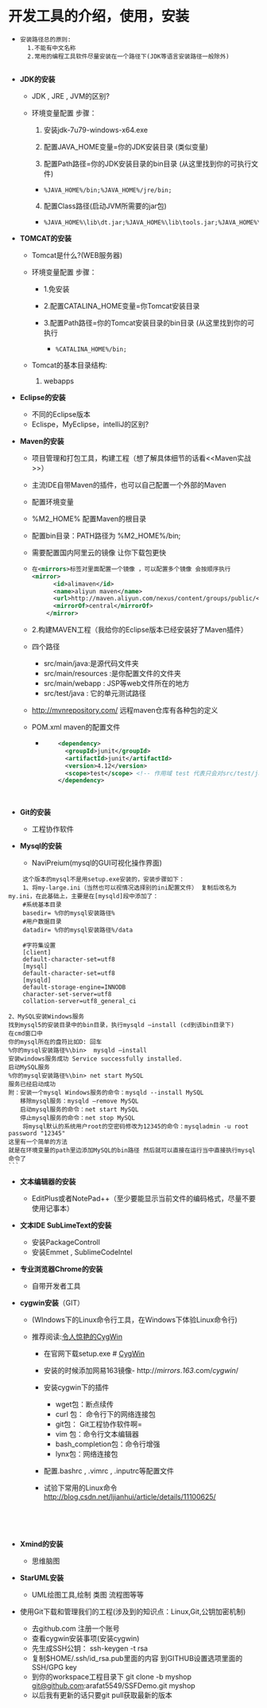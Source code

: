 # 开发工具的介绍，使用，安装

- ```
  安装路径总的原则:
  	1.不能有中文名称
  	2.常用的编程工具软件尽量安装在一个路径下(JDK等语言安装路径一般除外)
  	
  ```


- **JDK的安装**
  - JDK , JRE , JVM的区别?
  - 环境变量配置 步骤：
    1. 安装jdk-7u79-windows-x64.exe

    2. 配置JAVA_HOME变量=你的JDK安装目录 (类似变量)

    3. 配置Path路径=你的JDK安装目录的bin目录 (从这里找到你的可执行文件)

    -   ```
        %JAVA_HOME%/bin;%JAVA_HOME%/jre/bin;
        ```

    4. 配置Class路径(启动JVM所需要的jar包)

    -   ```
        %JAVA_HOME%\lib\dt.jar;%JAVA_HOME%\lib\tools.jar;%JAVA_HOME%\jre\lib\rt.jar;
        ```

- **TOMCAT的安装**

  - Tomcat是什么?(WEB服务器)

  - 环境变量配置 步骤：

    - 1.免安装

    - 2.配置CATALINA_HOME变量=你Tomcat安装目录

    - 3.配置Path路径=你的Tomcat安装目录的bin目录 (从这里找到你的可执行

      - ```
        %CATALINA_HOME%/bin;
        ```

  - Tomcat的基本目录结构:

    1. webapps​

- **Eclipse的安装**

  - 不同的Eclipse版本
  - Eclispe，MyEclipse，intelliJ的区别?

- **Maven的安装**

  - 项目管理和打包工具，构建工程（想了解具体细节的话看<<Maven实战>>）

  - 主流IDE自带Maven的插件，也可以自己配置一个外部的Maven

  - 配置环境变量 

  - %M2_HOME% 配置Maven的根目录

  - 配置bin目录：PATH路径为 %M2_HOME%/bin;

  - 需要配置国内阿里云的镜像 让你下载包更快

  - ```xml
    在<mirrors>标签对里面配置一个镜像 ，可以配置多个镜像 会按顺序执行  
    <mirror>
          <id>alimaven</id>
          <name>aliyun maven</name>
          <url>http://maven.aliyun.com/nexus/content/groups/public/</url>
          <mirrorOf>central</mirrorOf>        
        </mirror>
    ```

  - 2.构建MAVEN工程（我给你的Eclipse版本已经安装好了Maven插件）

  - 四个路径

    - src/main/java:是源代码文件夹 
    - src/main/resources :是你配置文件的文件夹
    - src/main/webapp : JSP等web文件所在的地方
    - src/test/java : 它的单元测试路径

  - http://mvnrepository.com/ 远程maven仓库有各种包的定义

  - POM.xml  maven的配置文件

    - ```xml
          <dependency>
            <groupId>junit</groupId>
            <artifactId>junit</artifactId>
            <version>4.12</version>
            <scope>test</scope> <!-- 作用域 test 代表只会对src/test/java路径下的类其效果 -->
          </dependency>
      ```
      ​



- **Git的安装**

  - 工程协作软件

- **Mysql的安装**

  - NaviPreium(mysql的GUI可视化操作界面)

```
    这个版本的mysql不是用setup.exe安装的，安装步骤如下：
    1、将my-large.ini（当然也可以视情况选择别的ini配置文件） 复制后改名为my.ini，在此基础上，主要是在[mysqld]段中添加了： 
    #系统基本目录 
    basedir= %你的mysql安装路径% 
    #用户数据目录 
    datadir= %你的mysql安装路径%/data

    #字符集设置 
    [client]
    default-character-set=utf8
    [mysql]  
    default-character-set=utf8 
    [mysqld]
    default-storage-engine=INNODB
    character-set-server=utf8
    collation-server=utf8_general_ci 
```


    2、MySQL安装Windows服务 
    找到mysql5的安装目录中的bin目录，执行mysqld –install (cd到该bin目录下)
    在cmd窗口中 
    你的mysql所在的盘符比如D: 回车 
    %你的mysql安装路径%\bin>  mysqld –install 
    安装windows服务成功 Service successfully installed. 
    启动MySQL服务 
    %你的mysql安装路径%\bin> net start MySQL 
    服务已经启动成功
    附：安装一个mysql Windows服务的命令：mysqld --install MySQL  
    　　移除mysql服务：mysqld –remove MySQL 
    　　启动mysql服务的命令：net start MySQL 
    　　停止mysql服务的命令：net stop MySQL 
        将mysql默认的系统用户root的空密码修改为12345的命令：mysqladmin -u root password "12345" 
    这里有一个简单的方法 
    就是在环境变量的path里边添加MySQL的bin路径 然后就可以直接在运行当中直接执行mysql命令了
    ​```



-   **文本编辑器的安装**

    - EditPlus或者NotePad++（至少要能显示当前文件的编码格式，尽量不要使用记事本）

-   **文本IDE SubLimeText的安装**

    - 安装PackageControll
    - 安装Emmet , SublimeCodeIntel

-   **专业浏览器Chrome的安装**

    - 自带开发者工具

-   **cygwin安装**（GIT）

    - (WIndows下的Linux命令行工具，在Windows下体验Linux命令行)

    - 推荐阅读:[令人惊艳的CygWin](http://oldratlee.com/post/2012-12-22/stunning-cygwin)

      - 在官网下载setup.exe    #   [CygWin](https://cygwin.com/install.html)

      - 安装的时候添加网易163镜像-  http://*mirrors*.*163*.com/*cygwin*/ 

      - 安装cygwin下的插件

        - wget包：断点续传
        - curl 包： 命令行下的网络连接包
        - git包： Git工程协作软件啊=
        - vim 包：命令行文本编辑器
        - bash_completion包：命令行增强
        - lynx包：网络连接包

      - 配置.bashrc   ,   .vimrc ,  .inputrc等配置文件

      - 试验下常用的Linux命令 http://blog.csdn.net/ljianhui/article/details/11100625/

        ​

        ​

-   **Xmind的安装**

    - 思维脑图

-   **StarUML安装**

    - UML绘图工具,绘制 类图 流程图等等

- 使用Git下载和管理我们的工程(涉及到的知识点：Linux,Git,公钥加密机制)
  - 去github.com 注册一个账号
  - 查看cygwin安装事项(安装cygwin)
  - 先生成SSH公钥：  ssh-keygen -t rsa
  - 复制$HOME/.ssh/id_rsa.pub里面的内容 到GITHUB设置选项里面的SSH/GPG key
  - 到你的workspace工程目录下 git clone -b myshop git@github.com:arafat5549/SSFDemo.git myshop
  - 以后我有更新的话只要git pull获取最新的版本